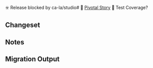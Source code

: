 ☣️ Release blocked by ca-la/studio#
🔗 [Pivotal Story](https://www.pivotaltracker.com/story/show/)
🤖 Test Coverage?

## Changeset

## Notes

## Migration Output
```
```
